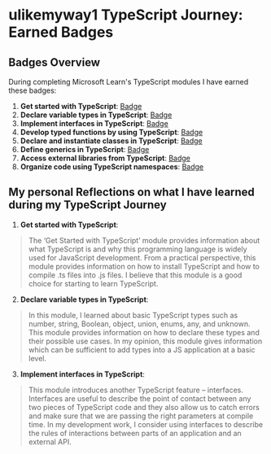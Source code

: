 # ulikemyway1 TypeScript Journey: Earned Badges

## Badges Overview

During completing Microsoft Learn's TypeScript modules I have earned these badges:

1. **Get started with TypeScript**: [Badge](https://learn.microsoft.com/api/achievements/share/en-us/ulikemyway1/DGM77ALJ?sharingId=503A1A297221F5DA)
2. **Declare variable types in TypeScript**: [Badge](https://learn.microsoft.com/api/achievements/share/en-us/ulikemyway1/BLV7J2RD?sharingId=503A1A297221F5DA)
3. **Implement interfaces in TypeScript**: [Badge](https://learn.microsoft.com/api/achievements/share/en-us/ulikemyway1/AQWMHJW7?sharingId=503A1A297221F5DA)
4. **Develop typed functions by using TypeScript**: [Badge](https://learn.microsoft.com/api/achievements/share/en-us/ulikemyway1/FZUZ2SQX?sharingId=503A1A297221F5DA)
5. **Declare and instantiate classes in TypeScript**: [Badge](https://learn.microsoft.com/api/achievements/share/en-us/ulikemyway1/PTZAS624?sharingId=503A1A297221F5DA)
6. **Define generics in TypeScript**: [Badge](https://learn.microsoft.com/api/achievements/share/en-us/ulikemyway1/24XAFXGV?sharingId=503A1A297221F5DA)
7. **Access external libraries from TypeScript**: [Badge](https://learn.microsoft.com/api/achievements/share/en-us/ulikemyway1/24YMQSYV?sharingId=503A1A297221F5DA)
8. **Organize code using TypeScript namespaces**: [Badge](https://learn.microsoft.com/api/achievements/share/en-us/ulikemyway1/N7UXRTSF?sharingId=503A1A297221F5DA)


## My personal Reflections on what I have learned during my TypeScript Journey

1. **Get started with TypeScript**:
> The ‘Get Started with TypeScript’ module provides information about what TypeScript is and why this programming language is widely used for JavaScript development. From a practical perspective, this module provides information on how to install TypeScript and how to compile .ts files into .js files. I believe that this module is a good choice for starting to learn TypeScript.
2. **Declare variable types in TypeScript**:
> In this module, I learned about basic TypeScript types such as number, string, Boolean, object, union, enums, any, and unknown. This module provides information on how to declare these types and their possible use cases. In my opinion, this module gives information which can be sufficient to add types into a JS application at a basic level.
3. **Implement interfaces in TypeScript**:
> This module introduces another TypeScript feature – interfaces. Interfaces are useful to describe the point of contact between any two pieces of TypeScript code and they also allow us to catch errors and make sure that we are passing the right parameters at compile time. In my development work, I consider using interfaces to describe the rules of interactions between parts of an application and an external API.
